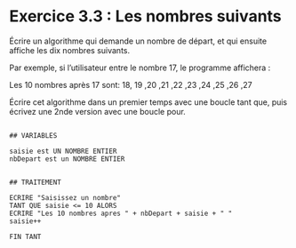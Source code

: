 # Exercice 3.3 : Les nombres suivants
Écrire un algorithme qui demande un nombre de départ, et qui ensuite affiche les dix nombres suivants.

Par exemple, si l’utilisateur entre le nombre 17, le programme affichera :

Les 10 nombres après 17 sont: 18, 19 ,20 ,21 ,22 ,23 ,24 ,25 ,26 ,27

Écrire cet algorithme dans un premier temps avec une boucle tant que, puis écrivez une 2nde version avec une boucle pour.


```

## VARIABLES

saisie est UN NOMBRE ENTIER
nbDepart est un NOMBRE ENTIER


## TRAITEMENT

ECRIRE "Saisissez un nombre"
TANT QUE saisie <= 10 ALORS
ECRIRE "Les 10 nombres apres " + nbDepart + saisie + " " 
saisie++

FIN TANT
